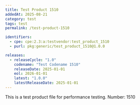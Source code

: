 ```yaml
---
title: Test Product 1510
addedAt: 2025-08-21
category: test
tags: test
permalink: /test-product-1510

identifiers:
  - cpe: cpe:2.3:a:testvendor:test_product_1510
  - purl: pkg:generic/test_product_1510@1.0.0

releases:
  - releaseCycle: "1.0"
    codename: "Test Codename 1510"
    releaseDate: 2025-01-01
    eol: 2026-01-01
    latest: "1.0.0"
    latestReleaseDate: 2025-01-01
---
```


This is a test product file for performance testing. Number: 1510

